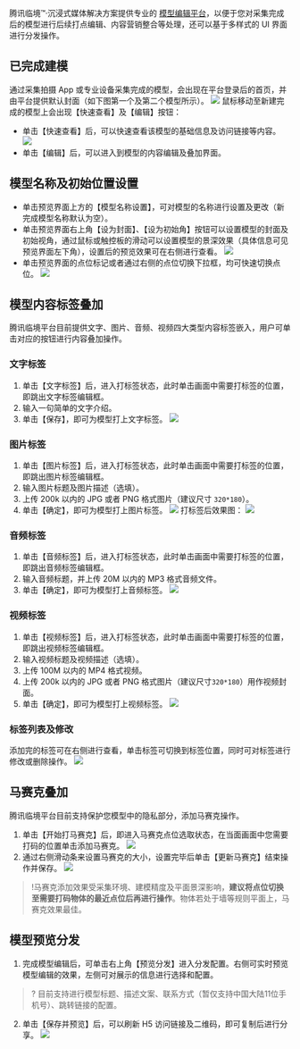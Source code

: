 腾讯临境™·沉浸式媒体解决方案提供专业的 [模型编辑平台](https://invision.tencentcs.com)，以便于您对采集完成后的模型进行后续打点编辑、内容营销整合等处理，还可以基于多样式的 UI 界面进行分发操作。

## 已完成建模

通过采集拍摄 App 或专业设备采集完成的模型，会出现在平台登录后的首页，并由平台提供默认封面（如下图第一个及第二个模型所示）。
![](https://main.qcloudimg.com/raw/29b6602795dfa17ee72cf1bc1dd24beb.png)
鼠标移动至新建完成的模型上会出现【快速查看】及【编辑】按钮：

- 单击【快速查看】后，可以快速查看该模型的基础信息及访问链接等内容。
![](https://main.qcloudimg.com/raw/4cbd86846840c862d038cb415e639816.png)
- 单击【编辑】后，可以进入到模型的内容编辑及叠加界面。

## 模型名称及初始位置设置

- 单击预览界面上方的【模型名称设置】，可对模型的名称进行设置及更改（新完成模型名称默认为空）。
- 单击预览界面右上角【设为封面】、【设为初始角】按钮可以设置模型的封面及初始视角，通过鼠标或触控板的滑动可以设置模型的景深效果（具体信息可见预览界面左下角），设置后的预览效果可在右侧进行查看。
![](https://main.qcloudimg.com/raw/ebecd4b2a8a6615eafc4798efe5b5ee6.png)
- 单击预览界面的点位标记或者通过右侧的点位切换下拉框，均可快速切换点位。
![](https://main.qcloudimg.com/raw/69e5e26ba8d3a36324d0f3f9aff9d15d.png)

## 模型内容标签叠加

腾讯临境平台目前提供文字、图片、音频、视频四大类型内容标签嵌入，用户可单击对应的按钮进行内容叠加操作。

### 文字标签
1. 单击【文字标签】后，进入打标签状态，此时单击画面中需要打标签的位置，即跳出文字标签编辑框。
2. 输入一句简单的文字介绍。
3. 单击【保存】，即可为模型打上文字标签。
![](https://main.qcloudimg.com/raw/d305bf5d9d6f60630308a4448cf91b25.png)

### 图片标签
1. 单击【图片标签】后，进入打标签状态，此时单击画面中需要打标签的位置，即跳出图片标签编辑框。
2. 输入图片标题及图片描述（选填）。
3. 上传 200k 以内的 JPG 或者 PNG 格式图片（建议尺寸 `320*180`）。
3. 单击【确定】，即可为模型打上图片标签。
![](https://main.qcloudimg.com/raw/269ac8840e7daa1994029500d9f69b27.png)
打标签后效果图：
![](https://main.qcloudimg.com/raw/d5c145070feab4a3c0b84394e1cf4f83.png)

### 音频标签
1. 单击【音频标签】后，进入打标签状态，此时单击画面中需要打标签的位置，即跳出音频标签编辑框。
2. 输入音频标题，并上传 20M 以内的 MP3 格式音频文件。
3. 单击【确定】，即可为模型打上音频标签。
![](https://main.qcloudimg.com/raw/0c64ae51259cbfb18e0fab4aee153d27.png)

### 视频标签
1. 单击【视频标签】后，进入打标签状态，此时单击画面中需要打标签的位置，即跳出视频标签编辑框。
2. 输入视频标题及视频描述（选填）。
3. 上传 100M 以内的 MP4 格式视频。
4. 上传 200k 以内的 JPG 或者 PNG 格式图片（建议尺寸`320*180`）用作视频封面。
5. 单击【确定】，即可为模型打上视频标签。
![](https://main.qcloudimg.com/raw/ba828e38d194a970e94ae19892ad25ae.png)

### 标签列表及修改

添加完的标签可在右侧进行查看，单击标签可切换到标签位置，同时可对标签进行修改或删除操作。
![](https://main.qcloudimg.com/raw/d4af99546fa5d2e6eadc8df05fbc21f3.png)

## 马赛克叠加
腾讯临境平台目前支持保护您模型中的隐私部分，添加马赛克操作。
1. 单击【开始打马赛克】后，即进入马赛克点位选取状态，在当面画面中您需要打码的位置单击添加马赛克。
![](https://main.qcloudimg.com/raw/929554c8077c313609e36d4191c1f568.png)
2. 通过右侧滑动条来设置马赛克的大小，设置完毕后单击【更新马赛克】结束操作并保存。
![](https://main.qcloudimg.com/raw/6030adc7adb12f97fd9e0bdfc603b666.png)

>!马赛克添加效果受采集环境、建模精度及平面景深影响，**建议将点位切换至需要打码物体的最近点位后再进行操作**。物体若处于墙等规则平面上，马赛克效果最佳。

## 模型预览分发
1. 完成模型编辑后，可单击右上角【预览分发】进入分发配置。右侧可实时预览模型编辑的效果，左侧可对展示的信息进行选择和配置。
>? 目前支持进行模型标题、描述文案、联系方式（暂仅支持中国大陆11位手机号）、跳转链接的配置。
2. 单击【保存并预览】后，可以刷新 H5 访问链接及二维码，即可复制后进行分享。
![](https://main.qcloudimg.com/raw/12264698618f678444542ccde5bf2d4e.png)










